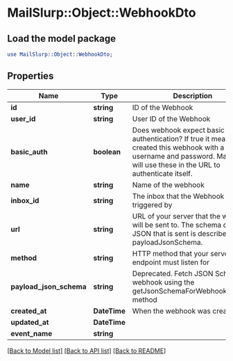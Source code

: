 # MailSlurp::Object::WebhookDto

## Load the model package
```perl
use MailSlurp::Object::WebhookDto;
```

## Properties
Name | Type | Description | Notes
------------ | ------------- | ------------- | -------------
**id** | **string** | ID of the Webhook | [optional] 
**user_id** | **string** | User ID of the Webhook | [optional] 
**basic_auth** | **boolean** | Does webhook expect basic authentication? If true it means you created this webhook with a username and password. MailSlurp will use these in the URL to authenticate itself. | [optional] 
**name** | **string** | Name of the webhook | [optional] 
**inbox_id** | **string** | The inbox that the Webhook will be triggered by | [optional] 
**url** | **string** | URL of your server that the webhook will be sent to. The schema of the JSON that is sent is described by the payloadJsonSchema. | [optional] 
**method** | **string** | HTTP method that your server endpoint must listen for | [optional] 
**payload_json_schema** | **string** | Deprecated. Fetch JSON Schema for webhook using the getJsonSchemaForWebhookPayload method | [optional] 
**created_at** | **DateTime** | When the webhook was created | [optional] 
**updated_at** | **DateTime** |  | [optional] 
**event_name** | **string** |  | [optional] 

[[Back to Model list]](../README#documentation-for-models) [[Back to API list]](../README#documentation-for-api-endpoints) [[Back to README]](../README)


